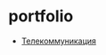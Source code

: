 # portfolio
- [Телекоммуникация](https://github.com/trotsak/portfolio/blob/main/telecom_ds%20yandex.ipynb)
